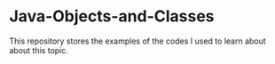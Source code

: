 # Java-Objects-and-Classes
This repository stores the examples of the codes I used to learn about about this topic. 
